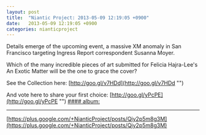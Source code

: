 ```yaml
---
layout: post
title:  "Niantic Project: 2013-05-09 12:19:05 +0900"
date:   2013-05-09 12:19:05 +0900
categories: nianticproject
---
```

Details emerge of the upcoming event, a massive XM anomaly in San Francisco targeting Ingress Report correspondent Susanna Moyer.

Which of the many incredible pieces of art submitted for Felicia Hajra-Lee's An Exotic Matter will be the one to grace the cover?

See the Collection here: [http://goo.gl/v7HDd](http://goo.gl/v7HDd "")

And vote here to share your first choice: [http://goo.gl/yPcPE](http://goo.gl/yPcPE "")
[#### album: ](https://plus.google.com/photos/105211554081025512763/albums/5875812643054887345?authkey=CJL4tZT62u2d7wE "")
- - -
[https://plus.google.com/+NianticProject/posts/Qjy2p5m8g3M](https://plus.google.com/+NianticProject/posts/Qjy2p5m8g3M)
